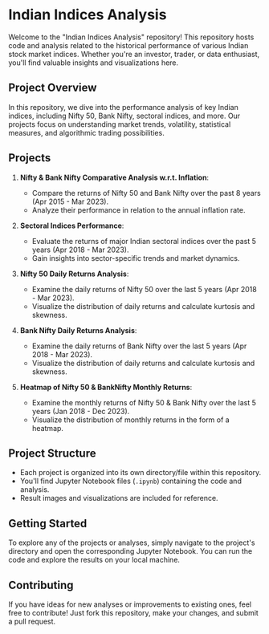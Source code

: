 # Indian Indices Analysis

Welcome to the "Indian Indices Analysis" repository! This repository hosts code and analysis related to the historical performance of various Indian stock market indices. Whether you're an investor, trader, or data enthusiast, you'll find valuable insights and visualizations here.

## Project Overview

In this repository, we dive into the performance analysis of key Indian indices, including Nifty 50, Bank Nifty, sectoral indices, and more. Our projects focus on understanding market trends, volatility, statistical measures, and algorithmic trading possibilities.

## Projects

1. **Nifty & Bank Nifty Comparative Analysis w.r.t. Inflation**:
   - Compare the returns of Nifty 50 and Bank Nifty over the past 8 years (Apr 2015 - Mar 2023).
   - Analyze their performance in relation to the annual inflation rate.

2. **Sectoral Indices Performance**:
   - Evaluate the returns of major Indian sectoral indices over the past 5 years (Apr 2018 - Mar 2023).
   - Gain insights into sector-specific trends and market dynamics.

3. **Nifty 50 Daily Returns Analysis**:
   - Examine the daily returns of Nifty 50 over the last 5 years (Apr 2018 - Mar 2023).
   - Visualize the distribution of daily returns and calculate kurtosis and skewness.

4. **Bank Nifty Daily Returns Analysis**:
   - Examine the daily returns of Bank Nifty over the last 5 years (Apr 2018 - Mar 2023).
   - Visualize the distribution of daily returns and calculate kurtosis and skewness.

5. **Heatmap of Nifty 50 & BankNifty Monthly Returns**:
   - Examine the monthly returns of Nifty 50 & Bank Nifty over the last 5 years (Jan 2018 - Dec 2023).
   - Visualize the distribution of monthly returns in the form of a heatmap.

## Project Structure

- Each project is organized into its own directory/file within this repository.
- You'll find Jupyter Notebook files (`.ipynb`) containing the code and analysis.
- Result images and visualizations are included for reference.

## Getting Started

To explore any of the projects or analyses, simply navigate to the project's directory and open the corresponding Jupyter Notebook. You can run the code and explore the results on your local machine.

## Contributing

If you have ideas for new analyses or improvements to existing ones, feel free to contribute! Just fork this repository, make your changes, and submit a pull request.